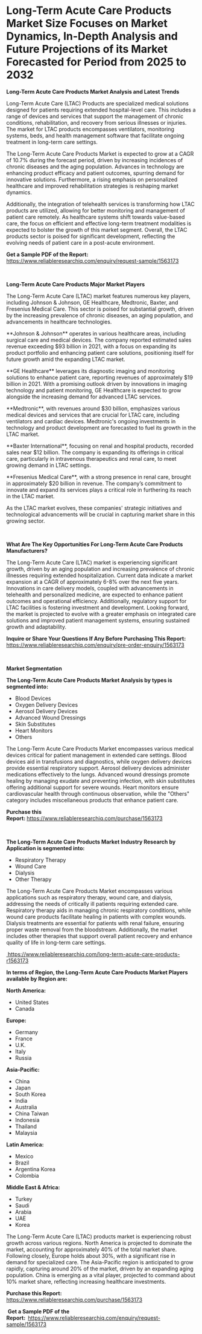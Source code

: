 <p><h1>Long-Term Acute Care Products Market Size Focuses on Market Dynamics, In-Depth Analysis and Future Projections of its Market Forecasted for Period from 2025 to 2032</h1></p><p><strong>Long-Term Acute Care Products Market Analysis and Latest Trends</strong></p>
<p><p>Long-Term Acute Care (LTAC) Products are specialized medical solutions designed for patients requiring extended hospital-level care. This includes a range of devices and services that support the management of chronic conditions, rehabilitation, and recovery from serious illnesses or injuries. The market for LTAC products encompasses ventilators, monitoring systems, beds, and health management software that facilitate ongoing treatment in long-term care settings.</p><p>The Long-Term Acute Care Products Market is expected to grow at a CAGR of 10.7% during the forecast period, driven by increasing incidences of chronic diseases and the aging population. Advances in technology are enhancing product efficacy and patient outcomes, spurring demand for innovative solutions. Furthermore, a rising emphasis on personalized healthcare and improved rehabilitation strategies is reshaping market dynamics.</p><p>Additionally, the integration of telehealth services is transforming how LTAC products are utilized, allowing for better monitoring and management of patient care remotely. As healthcare systems shift towards value-based care, the focus on efficient and effective long-term treatment modalities is expected to bolster the growth of this market segment. Overall, the LTAC products sector is poised for significant development, reflecting the evolving needs of patient care in a post-acute environment.</p></p>
<p><strong>Get a Sample PDF of the Report:&nbsp;</strong> <a href="https://www.reliableresearchiq.com/enquiry/request-sample/1563173?utm_campaign=99&utm_medium=2&utm_source=Github&utm_content=ia&utm_term=14042025&utm_id=long-term-acute-care-products">https://www.reliableresearchiq.com/enquiry/request-sample/1563173</a></p>
<p>&nbsp;</p>
<p><strong>Long-Term Acute Care Products Major Market Players</strong></p>
<p><p>The Long-Term Acute Care (LTAC) market features numerous key players, including Johnson & Johnson, GE Healthcare, Medtronic, Baxter, and Fresenius Medical Care. This sector is poised for substantial growth, driven by the increasing prevalence of chronic diseases, an aging population, and advancements in healthcare technologies.</p><p>**Johnson & Johnson** operates in various healthcare areas, including surgical care and medical devices. The company reported estimated sales revenue exceeding $93 billion in 2021, with a focus on expanding its product portfolio and enhancing patient care solutions, positioning itself for future growth amid the expanding LTAC market.</p><p>**GE Healthcare** leverages its diagnostic imaging and monitoring solutions to enhance patient care, reporting revenues of approximately $19 billion in 2021. With a promising outlook driven by innovations in imaging technology and patient monitoring, GE Healthcare is expected to grow alongside the increasing demand for advanced LTAC services.</p><p>**Medtronic**, with revenues around $30 billion, emphasizes various medical devices and services that are crucial for LTAC care, including ventilators and cardiac devices. Medtronic's ongoing investments in technology and product development are forecasted to fuel its growth in the LTAC market.</p><p>**Baxter International**, focusing on renal and hospital products, recorded sales near $12 billion. The company is expanding its offerings in critical care, particularly in intravenous therapeutics and renal care, to meet growing demand in LTAC settings.</p><p>**Fresenius Medical Care**, with a strong presence in renal care, brought in approximately $20 billion in revenue. The company’s commitment to innovate and expand its services plays a critical role in furthering its reach in the LTAC market.</p><p>As the LTAC market evolves, these companies' strategic initiatives and technological advancements will be crucial in capturing market share in this growing sector.</p></p>
<p>&nbsp;</p>
<p><strong>What Are The Key Opportunities For Long-Term Acute Care Products Manufacturers?</strong></p>
<p><p>The Long-Term Acute Care (LTAC) market is experiencing significant growth, driven by an aging population and increasing prevalence of chronic illnesses requiring extended hospitalization. Current data indicate a market expansion at a CAGR of approximately 6-8% over the next five years. Innovations in care delivery models, coupled with advancements in telehealth and personalized medicine, are expected to enhance patient outcomes and operational efficiency. Additionally, regulatory support for LTAC facilities is fostering investment and development. Looking forward, the market is projected to evolve with a greater emphasis on integrated care solutions and improved patient management systems, ensuring sustained growth and adaptability.</p></p>
<p><strong>Inquire or Share Your Questions If Any Before Purchasing This Report:</strong> <a href="https://www.reliableresearchiq.com/enquiry/pre-order-enquiry/1563173?utm_campaign=99&utm_medium=2&utm_source=Github&utm_content=ia&utm_term=14042025&utm_id=long-term-acute-care-products">https://www.reliableresearchiq.com/enquiry/pre-order-enquiry/1563173</a></p>
<p>&nbsp;</p>
<p><strong>Market Segmentation</strong></p>
<p><strong>The Long-Term Acute Care Products Market Analysis by types is segmented into:</strong></p>
<p><ul><li>Blood Devices</li><li>Oxygen Delivery Devices</li><li>Aerosol Delivery Devices</li><li>Advanced Wound Dressings</li><li>Skin Substitutes</li><li>Heart Monitors</li><li>Others</li></ul></p>
<p><p>The Long-Term Acute Care Products Market encompasses various medical devices critical for patient management in extended care settings. Blood devices aid in transfusions and diagnostics, while oxygen delivery devices provide essential respiratory support. Aerosol delivery devices administer medications effectively to the lungs. Advanced wound dressings promote healing by managing exudate and preventing infection, with skin substitutes offering additional support for severe wounds. Heart monitors ensure cardiovascular health through continuous observation, while the "Others" category includes miscellaneous products that enhance patient care.</p></p>
<p><strong>Purchase this Report:&nbsp;</strong><a href="https://www.reliableresearchiq.com/purchase/1563173?utm_campaign=99&utm_medium=2&utm_source=Github&utm_content=ia&utm_term=14042025&utm_id=long-term-acute-care-products">https://www.reliableresearchiq.com/purchase/1563173</a></p>
<p>&nbsp;</p>
<p><strong>The Long-Term Acute Care Products Market Industry Research by Application is segmented into:</strong></p>
<p><ul><li>Respiratory Therapy</li><li>Wound Care</li><li>Dialysis</li><li>Other Therapy</li></ul></p>
<p><p>The Long-Term Acute Care Products Market encompasses various applications such as respiratory therapy, wound care, and dialysis, addressing the needs of critically ill patients requiring extended care. Respiratory therapy aids in managing chronic respiratory conditions, while wound care products facilitate healing in patients with complex wounds. Dialysis treatments are essential for patients with renal failure, ensuring proper waste removal from the bloodstream. Additionally, the market includes other therapies that support overall patient recovery and enhance quality of life in long-term care settings.</p></p>
<p><a href="https://www.reliableresearchiq.com/long-term-acute-care-products-r1563173?utm_campaign=99&utm_medium=2&utm_source=Github&utm_content=ia&utm_term=14042025&utm_id=long-term-acute-care-products">&nbsp;https://www.reliableresearchiq.com/long-term-acute-care-products-r1563173</a></p>
<p><strong>In terms of Region, the Long-Term Acute Care Products Market Players available by Region are:</strong></p>
<p>
    <p> <strong> North America: </strong>
        <ul>
            <li>United States</li>
            <li>Canada</li>
        </ul>
        </p> 
    <p> <strong> Europe: </strong>
        <ul>
            <li>Germany</li>
            <li>France</li>
            <li>U.K.</li>
            <li>Italy</li>
            <li>Russia</li>
        </ul>
        </p> 
    <p> <strong> Asia-Pacific: </strong>
        <ul>
            <li>China</li>
            <li>Japan</li>
            <li>South Korea</li>
            <li>India</li>
            <li>Australia</li>
            <li>China Taiwan</li>
            <li>Indonesia</li>
            <li>Thailand</li>
            <li>Malaysia</li>
        </ul>
        </p> 
    <p> <strong> Latin America: </strong>
        <ul>
            <li>Mexico</li>
            <li>Brazil</li>
            <li>Argentina Korea</li>
            <li>Colombia</li>
        </ul>
        </p> 
    <p> <strong> Middle East & Africa: </strong>
        <ul>
            <li>Turkey</li>
            <li>Saudi</li>
            <li>Arabia</li>
            <li>UAE</li>
            <li>Korea</li>
        </ul>
    </p>
    </p>
<p><p>The Long-Term Acute Care (LTAC) products market is experiencing robust growth across various regions. North America is projected to dominate the market, accounting for approximately 40% of the total market share. Following closely, Europe holds about 30%, with a significant rise in demand for specialized care. The Asia-Pacific region is anticipated to grow rapidly, capturing around 20% of the market, driven by an expanding aging population. China is emerging as a vital player, projected to command about 10% market share, reflecting increasing healthcare investments.</p></p>
<p><strong>Purchase this Report: </strong><a href="https://www.reliableresearchiq.com/purchase/1563173?utm_campaign=99&utm_medium=2&utm_source=Github&utm_content=ia&utm_term=14042025&utm_id=long-term-acute-care-products">https://www.reliableresearchiq.com/purchase/1563173</a></p>
<p>&nbsp;<strong>Get a Sample PDF of the Report:&nbsp;&nbsp;</strong><a href="https://www.reliableresearchiq.com/enquiry/request-sample/1563173?utm_campaign=99&utm_medium=2&utm_source=Github&utm_content=ia&utm_term=14042025&utm_id=long-term-acute-care-products">https://www.reliableresearchiq.com/enquiry/request-sample/1563173</a></p>
<p><strong></strong></p>
<p><p></p><p></p><p></p></p>
